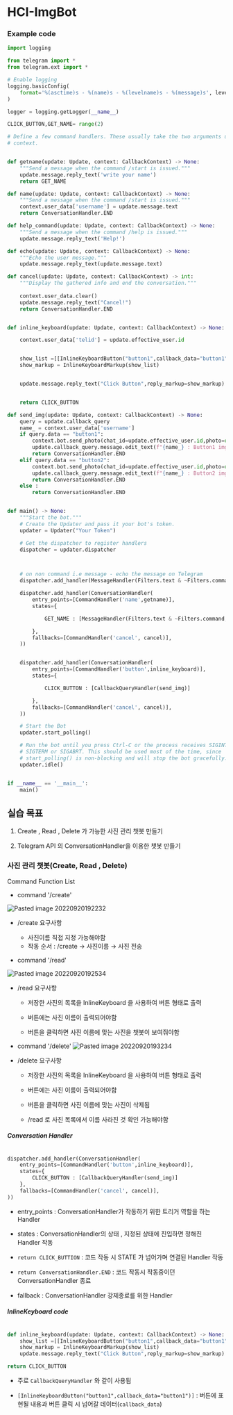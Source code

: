 # HCI-ImgBot

### Example code
``` Python
import logging

from telegram import *
from telegram.ext import *

# Enable logging
logging.basicConfig(
    format='%(asctime)s - %(name)s - %(levelname)s - %(message)s', level=logging.INFO
)

logger = logging.getLogger(__name__)

CLICK_BUTTON,GET_NAME= range(2)

# Define a few command handlers. These usually take the two arguments update and
# context.


def getname(update: Update, context: CallbackContext) -> None:
    """Send a message when the command /start is issued."""
    update.message.reply_text('write your name')
    return GET_NAME

def name(update: Update, context: CallbackContext) -> None:
    """Send a message when the command /start is issued."""
    context.user_data['username'] = update.message.text
    return ConversationHandler.END

def help_command(update: Update, context: CallbackContext) -> None:
    """Send a message when the command /help is issued."""
    update.message.reply_text('Help!')

def echo(update: Update, context: CallbackContext) -> None:
    """Echo the user message."""   
    update.message.reply_text(update.message.text)

def cancel(update: Update, context: CallbackContext) -> int:
    """Display the gathered info and end the conversation."""
    
    context.user_data.clear()
    update.message.reply_text("Cancel!")
    return ConversationHandler.END


def inline_keyboard(update: Update, context: CallbackContext) -> None:

    context.user_data['telid'] = update.effective_user.id


    show_list =[[InlineKeyboardButton("button1",callback_data="button1")],[InlineKeyboardButton("button2",callback_data="button2")]]
    show_markup = InlineKeyboardMarkup(show_list)


    update.message.reply_text("Click Button",reply_markup=show_markup)


    return CLICK_BUTTON

def send_img(update: Update, context: CallbackContext) -> None:
    query = update.callback_query
    name_ = context.user_data['username']
    if query.data == "button1":
        context.bot.send_photo(chat_id=update.effective_user.id,photo=open("testimg1.png",'rb'))
        update.callback_query.message.edit_text(f"{name_} : Button1 img")
        return ConversationHandler.END
    elif query.data == "button2":
        context.bot.send_photo(chat_id=update.effective_user.id,photo=open("testimg2.png",'rb'))
        update.callback_query.message.edit_text(f"{name_} : Button2 img")
        return ConversationHandler.END
    else :
        return ConversationHandler.END


def main() -> None:
    """Start the bot."""
    # Create the Updater and pass it your bot's token.
    updater = Updater("Your Token")

    # Get the dispatcher to register handlers
    dispatcher = updater.dispatcher



    # on non command i.e message - echo the message on Telegram
    dispatcher.add_handler(MessageHandler(Filters.text & ~Filters.command, echo))

    dispatcher.add_handler(ConversationHandler(
        entry_points=[CommandHandler('name',getname)],
        states={

            GET_NAME : [MessageHandler(Filters.text & ~Filters.command, name)]

        },
        fallbacks=[CommandHandler('cancel', cancel)],
    ))


    dispatcher.add_handler(ConversationHandler(
        entry_points=[CommandHandler('button',inline_keyboard)],
        states={

            CLICK_BUTTON : [CallbackQueryHandler(send_img)]

        },
        fallbacks=[CommandHandler('cancel', cancel)],
    ))

    # Start the Bot
    updater.start_polling()

    # Run the bot until you press Ctrl-C or the process receives SIGINT,
    # SIGTERM or SIGABRT. This should be used most of the time, since
    # start_polling() is non-blocking and will stop the bot gracefully.
    updater.idle()


if __name__ == '__main__':
    main()


```

## 실습 목표

1. Create , Read , Delete 가 가능한 사진 관리 챗봇 만들기

2. Telegram API 의 ConversationHandler을 이용한 챗봇 만들기

### 사진 관리 챗봇(Create, Read , Delete)

Command Function List

- command '/create'

![Pasted image 20220920192232](https://user-images.githubusercontent.com/89440450/191405832-35b757c0-1d00-43c0-a29c-a130cf8197a1.png)

- /create 요구사항

    - 사진이름 직접 지정 가능해야함
    - 작동 순서 : /create → 사진이름 → 사진 전송

- command '/read'

![Pasted image 20220920192534](https://user-images.githubusercontent.com/89440450/191405954-0aa2b5fc-056f-451c-94fe-36ffe216600a.png)

- /read 요구사항

    - 저장한 사진의 목록을 InlineKeyboard 을 사용하여 버튼 형태로 출력

    - 버튼에는 사진 이름이 출력되어야함

    - 버튼을 클릭하면 사진 이름에 맞는 사진을 챗봇이 보여줘야함

- command '/delete'
![Pasted image 20220920193234](https://user-images.githubusercontent.com/89440450/191406029-5e806097-1055-4dfb-b3c9-b23fb90a6b07.png)

- /delete 요구사항

    - 저장한 사진의 목록을 InlineKeyboard 을 사용하여 버튼 형태로 출력

    - 버튼에는 사진 이름이 출력되어야함

    - 버튼을 클릭하면 사진 이름에 맞는 사진이 삭제됨

    - /read 로 사진 목록에서 이름 사라진 것 확인 가능해야함


##### Conversation Handler
```Python

dispatcher.add_handler(ConversationHandler(
    entry_points=[CommandHandler('button',inline_keyboard)],
    states={
        CLICK_BUTTON : [CallbackQueryHandler(send_img)]
    },
    fallbacks=[CommandHandler('cancel', cancel)],
))

```
- entry_points : ConversationHandler가 작동하기 위한 트리거 역할을 하는 Handler

- states : ConversationHandler의 상태 , 지정된 상태에 진입하면 정해진 Handler 작동

- `return CLICK_BUTTION` : 코드 작동 시 STATE 가 넘어가며 연결된 Handler 작동

- `return ConversationHandler.END` : 코드 작동시 작동중이던 ConversationHandler 종료

- fallback : ConversationHandler 강제종료를 위한 Handler


##### InlineKeyboard code

```Python

def inline_keyboard(update: Update, context: CallbackContext) -> None:
    show_list =[[InlineKeyboardButton("button1",callback_data="button1")]]
    show_markup = InlineKeyboardMarkup(show_list)
    update.message.reply_text("Click Button",reply_markup=show_markup)

return CLICK_BUTTON

```

- 주로 `CallbackQueryHandler` 와 같이 사용됨

- `[InlineKeyboardButton("button1",callback_data="button1")]` : 버튼에 표현될 내용과 버튼 클릭 시 넘어갈 데이터(`callback_data`)
